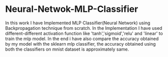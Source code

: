 # Neural-Netwok-MLP-Classifier
In this work I have Implemented MLP Classifier(Neural Network) using Backpropagation technique from scratch.
In the Implementation I have used different-different activation function like 'tanh','sigmoid','relu' and 'linear' to train the mlp model.
In the end i have also compare the accuracy obtained by my model with the sklearn mlp classifier, the accuracy obtained using both the classifiers on mnist dataset is approximately same.


